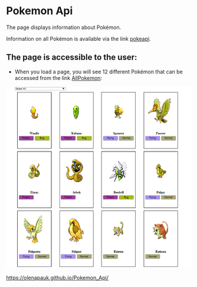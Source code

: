 # Pokemon Api
The page displays information about Pokémon. 

Information on all Pokémon is available via the link [pokeapi](https://pokeapi.co/docs/v2.html).

## The page is accessible to the user: ##

+ When you load a page, you will see 12 different Pokémon that can be accessed from the link [AllPokemon](https://pokeapi.co/api/v2/pokemon):

![img1](img/img_1.png)









https://olenapauk.github.io/Pokemon_Api/

